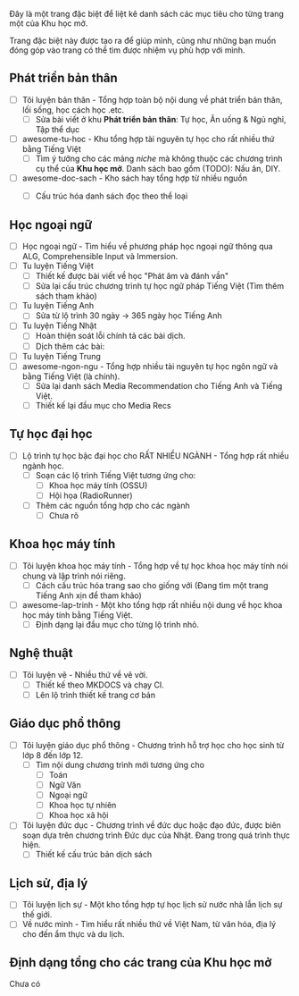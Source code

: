 Đây là một trang đặc biệt để liệt kê danh sách các mục tiêu cho từng trang một của Khu học mở.

Trang đặc biệt này được tạo ra để giúp mình, cũng như những bạn muốn đóng góp vào trang có thể tìm được nhiệm vụ phù hợp với mình.

## Phát triển bản thân

- [ ] Tôi luyện bản thân - Tổng hợp toàn bộ nội dung về phát triển bản thân, lối sống, học cách học .etc.
    - [ ] Sửa bài viết ở khu **Phát triển bản thân**: Tự học, Ăn uống & Ngủ nghỉ, Tập thể dục
- [ ] awesome-tu-hoc - Khu tổng hợp tài nguyên tự học cho rất nhiều thứ bằng Tiếng Việt
    - [ ] Tìm ý tưởng cho các mảng _niche_ mà không thuộc các chương trình cụ thể của **Khu học mở**. Danh sách bao gồm (TODO): Nấu ăn, DIY.
- [ ] awesome-doc-sach - Kho sách hay tổng hợp từ nhiều nguồn
    - [ ] Cấu trúc hóa danh sách đọc theo thể loại


## Học ngoại ngữ

- [ ] Học ngoại ngữ - Tìm hiểu về phương pháp học ngoại ngữ thông qua ALG, Comprehensible Input và Immersion.
- [ ] Tu luyện Tiếng Việt
    - [ ] Thiết kế được bài viết về học "Phát âm và đánh vần"
    - [ ] Sửa lại cấu trúc chương trình tự học ngữ pháp Tiếng Việt (Tìm thêm sách tham khảo)
- [ ] Tu luyện Tiếng Anh
    - [ ] Sửa từ lộ trình 30 ngày -> 365 ngày học Tiếng Anh
- [ ] Tu luyện Tiếng Nhật
    - [ ] Hoàn thiện soát lỗi chính tả các bài dịch.
    - [ ] Dịch thêm các bài:
- [ ] Tu luyện Tiếng Trung
- [ ] awesome-ngon-ngu - Tổng hợp nhiều tài nguyên tự học ngôn ngữ và bằng Tiếng Việt (là chính).
    - [ ] Sửa lại danh sách Media Recommendation cho Tiếng Anh và Tiếng Việt.
    - [ ] Thiết kế lại đầu mục cho Media Recs

## Tự học đại học
- [ ] Lộ trình tự học bậc đại học cho RẤT NHIỀU NGÀNH - Tổng hợp rất nhiều ngành học.
    - [ ] Soạn các lộ trình Tiếng Việt tương ứng cho:
        - [ ] Khoa học máy tính (OSSU)
        - [ ] Hội họa (RadioRunner)
    - [ ] Thêm các nguồn tổng hợp cho các ngành
        - [ ] Chưa rõ

## Khoa học máy tính
- [ ] Tôi luyện khoa học máy tính - Tổng hợp về tự học khoa học máy tính nói chung và lập trình nói riêng.
    - [ ] Cách cấu trúc hóa trang sao cho giống với (Đang tìm một trang Tiếng Anh xịn để tham khảo)
- [ ] awesome-lap-trinh - Một kho tổng hợp rất nhiều nội dung về học khoa học máy tính bằng Tiếng Việt.
    - [ ] Định dạng lại đầu mục cho từng lộ trình nhỏ.

## Nghệ thuật
- [ ] Tôi luyện vẽ - Nhiều thứ về vẽ vời.
    - [ ] Thiết kế theo MKDOCS và chạy CI.
    - [ ] Lên lộ trình thiết kế trang cơ bản

## Giáo dục phổ thông
- [ ] Tôi luyện giáo dục phổ thông - Chương trình hỗ trợ học cho học sinh từ lớp 8 đến lớp 12.
    - [ ] Tìm nội dung chương trình mới tương ứng cho
        - [ ] Toán
        - [ ] Ngữ Văn
        - [ ] Ngoại ngữ
        - [ ] Khoa học tự nhiên
        - [ ] Khoa học xã hội
- [ ] Tôi luyện đức dục - Chương trình về đức dục hoặc đạo đức, được biên soạn dựa trên chương trình Đức dục của Nhật. Đang trong quá trình thực hiện.
    - [ ] Thiết kế cấu trúc bản dịch sách 

## Lịch sử, địa lý
- [ ] Tôi luyện lịch sự - Một kho tổng hợp tự học lịch sử nước nhà lẫn lịch sự thế giới.
- [ ] Về nước mình - Tìm hiểu rất nhiều thứ về Việt Nam, từ văn hóa, địa lý cho đến ẩm thực và du lịch.

## Định dạng tổng cho các trang của Khu học mở
Chưa có